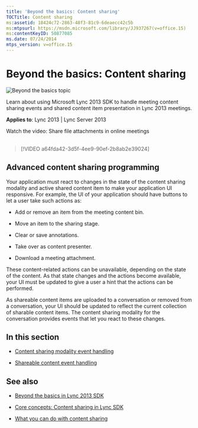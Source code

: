 ```yaml
---
title: 'Beyond the basics: Content sharing'
TOCTitle: Content sharing
ms:assetid: 18424c72-2863-48f3-81c9-6deaecc42c5b
ms:mtpsurl: https://msdn.microsoft.com/library/JJ937267(v=office.15)
ms:contentKeyID: 50877085
ms.date: 07/24/2014
mtps_version: v=office.15
---
```


# Beyond the basics: Content sharing

![Beyond the basics topic](images/JJ937254.mod_icon_beyondbasics_long(Office.15).png "Beyond the basics topic")

Learn about using Microsoft Lync 2013 SDK to handle meeting content sharing events and shared content item presentation in Lync 2013 meetings.



**Applies to**: Lync 2013 | Lync Server 2013


<div class="caption">
Watch the video: Share file attachments in online meetings
</div>
<br />

> [!VIDEO a64fda42-3d5f-4ee9-90ef-2b8ab2e39024]

## Advanced content sharing programming

Your application must react to changes in the state of the content sharing modality and active shared content item to make your application UI responsive. For example, the UI of your application should have buttons to let a user take such actions as:

  - Add or remove an item from the meeting content bin.

  - Move an item to the sharing stage.

  - Clear or save annotations.

  - Take over as content presenter.

  - Download a meeting attachment.

These content-related actions can be unavailable, depending on the state of the content. As that state changes and the actions become available, your UI must be updated to give a user a hint that the actions can be performed.

As shareable content items are uploaded to a conversation or removed from a conversation, your UI should be updated to reflect the current collection of sharable content items. The content sharing modality for the conversation provides events that let you react to these changes.

## In this section

  - [Content sharing modality event handling](content-sharing-modality-event-handling.md)

  - [Shareable content event handling](shareable-content-event-handling.md)

## See also

  - [Beyond the basics in Lync 2013 SDK](beyond-the-basics-in-lync-2013-sdk.md)

  - [Core concepts: Content sharing in Lync SDK](core-concepts-content-sharing-in-lync-sdk.md)

  - [What you can do with content sharing](what-you-can-do-with-content-sharing.md)

